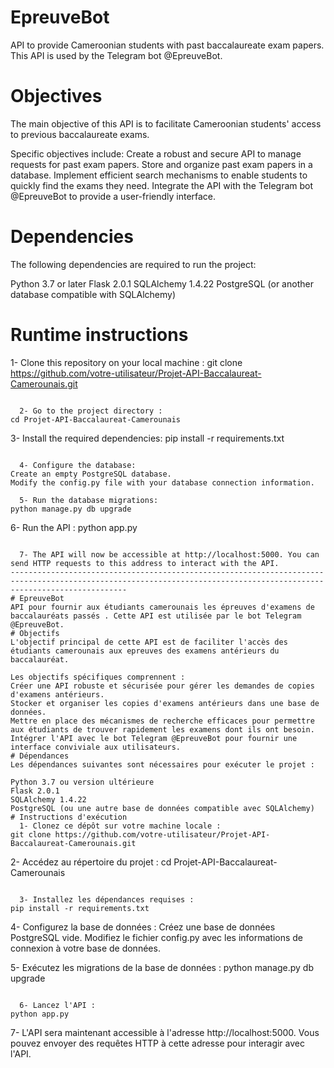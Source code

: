 # EpreuveBot
API to provide Cameroonian students with past baccalaureate exam papers. This API is used by the Telegram bot @EpreuveBot.
# Objectives
The main objective of this API is to facilitate Cameroonian students' access to previous baccalaureate exams. 

Specific objectives include:
Create a robust and secure API to manage requests for past exam papers.
Store and organize past exam papers in a database.
Implement efficient search mechanisms to enable students to quickly find the exams they need.
Integrate the API with the Telegram bot @EpreuveBot to provide a user-friendly interface.
# Dependencies
The following dependencies are required to run the project:

Python 3.7 or later
Flask 2.0.1
SQLAlchemy 1.4.22
PostgreSQL (or another database compatible with SQLAlchemy)
# Runtime instructions
  1- Clone this repository on your local machine :
git clone https://github.com/votre-utilisateur/Projet-API-Baccalaureat-Camerounais.git
```

  2- Go to the project directory :
cd Projet-API-Baccalaureat-Camerounais
```

  3- Install the required dependencies:
pip install -r requirements.txt
```

  4- Configure the database:
Create an empty PostgreSQL database.
Modify the config.py file with your database connection information.

  5- Run the database migrations:
python manage.py db upgrade
```

  6- Run the API :
python app.py
```

  7- The API will now be accessible at http://localhost:5000. You can send HTTP requests to this address to interact with the API.
----------------------------------------------------------------------------------------------------------------------------------------------------------------------
# EpreuveBot
API pour fournir aux étudiants camerounais les épreuves d'examens de baccalauréats passés . Cette API est utilisée par le bot Telegram @EpreuveBot.
# Objectifs
L'objectif principal de cette API est de faciliter l'accès des étudiants camerounais aux epreuves des examens antérieurs du baccalauréat. 

Les objectifs spécifiques comprennent :
Créer une API robuste et sécurisée pour gérer les demandes de copies d'examens antérieurs.
Stocker et organiser les copies d'examens antérieurs dans une base de données.
Mettre en place des mécanismes de recherche efficaces pour permettre aux étudiants de trouver rapidement les examens dont ils ont besoin.
Intégrer l'API avec le bot Telegram @EpreuveBot pour fournir une interface conviviale aux utilisateurs.
# Dépendances
Les dépendances suivantes sont nécessaires pour exécuter le projet :

Python 3.7 ou version ultérieure
Flask 2.0.1
SQLAlchemy 1.4.22
PostgreSQL (ou une autre base de données compatible avec SQLAlchemy)
# Instructions d'exécution
  1- Clonez ce dépôt sur votre machine locale :
git clone https://github.com/votre-utilisateur/Projet-API-Baccalaureat-Camerounais.git
```

  2- Accédez au répertoire du projet :
cd Projet-API-Baccalaureat-Camerounais
```

  3- Installez les dépendances requises :
pip install -r requirements.txt
```

  4- Configurez la base de données :
Créez une base de données PostgreSQL vide.
Modifiez le fichier config.py avec les informations de connexion à votre base de données.

  5- Exécutez les migrations de la base de données :
python manage.py db upgrade
```

  6- Lancez l'API :
python app.py
```

  7- L'API sera maintenant accessible à l'adresse http://localhost:5000. Vous pouvez envoyer des requêtes HTTP à cette adresse pour interagir avec l'API.
